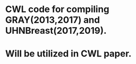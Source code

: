 # CWL code for compiling GRAY(2013,2017) and UHNBreast(2017,2019).
# Will be utilized in CWL paper.

